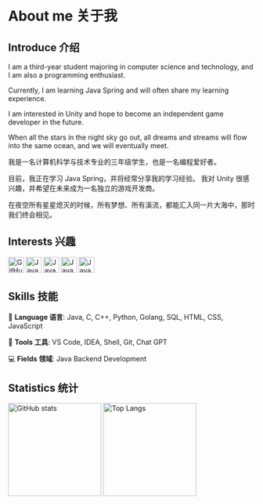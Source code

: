 <!--
**MYXHcode/MYXHcode** is a ✨ _special_ ✨ repository because its `README.md` (this file) appears on your GitHub profile.

Here are some ideas to get you started:

- 🔭 I’m currently working on ...
- 🌱 I’m currently learning ...
- 👯 I’m looking to collaborate on ...
- 🤔 I’m looking for help with ...
- 💬 Ask me about ...
- 📫 How to reach me: ...
- 😄 Pronouns: ...
- ⚡ Fun fact: ...
-->

# About me 关于我

## Introduce 介绍

I am a third-year student majoring in computer science and technology, and I am also a programming enthusiast.

Currently, I am learning Java Spring and will often share my learning experience.

I am interested in Unity and hope to become an independent game developer in the future.

When all the stars in the night sky go out, all dreams and streams will flow into the same ocean, and we will eventually meet.

我是一名计算机科学与技术专业的三年级学生，也是一名编程爱好者。

目前，我正在学习 Java Spring，并将经常分享我的学习经验。
我对 Unity 很感兴趣，并希望在未来成为一名独立的游戏开发商。

在夜空所有星星熄灭的时候，所有梦想、所有溪流，都能汇入同一片大海中，那时我们终会相见。

## Interests 兴趣

<p align="left">
<img src="https://img-blog.csdnimg.cn/a5b9d3773be94b2bb95026d34c393e98.png" alt="GitHub" height="32px">
<img src="https://img-blog.csdnimg.cn/a69dcbb642284f02bcc86e3a9f0ea166.png" alt="Java" height="32px">
<img src="https://img-blog.csdnimg.cn/be33631d100a47df86530c2caa8b8915.png" alt="Java" height="32px">
<img src="https://img-blog.csdnimg.cn/48cdf5a66099488591a84e98a34a368b.png" alt="Java" height="32px">
<img src="https://img-blog.csdnimg.cn/a2310fd002a74826bbddd1cf043445c6.png" alt="Java" height="32px">
</p>

## Skills 技能

🤖 **Language 语言**: Java, C, C++, Python, Golang, SQL, HTML, CSS, JavaScript

🔨 **Tools 工具**: VS Code, IDEA, Shell, Git, Chat GPT

💻 **Fields 领域**: Java Backend Development

## Statistics 统计　

<p align="left">
<img height="190px" src="https://github-readme-stats.vercel.app/api?username=MYXHcode&count_private=true&theme=dark&show_icons=true&line_height=24" alt="GitHub stats" align = "center"/>

<img height="190px" src="https://github-readme-stats.vercel.app/api/top-langs/?username=MYXHcode&theme=dark&layout=donut" alt="Top Langs" align = "center"/>
</p>
